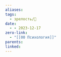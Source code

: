 ```yaml
---
aliases: 
tags:
  - зрелость/🌱
date:
  - - 2023-12-17
zero-link:
  - "[[00 Психология]]"
parents: 
linked:
---
```

